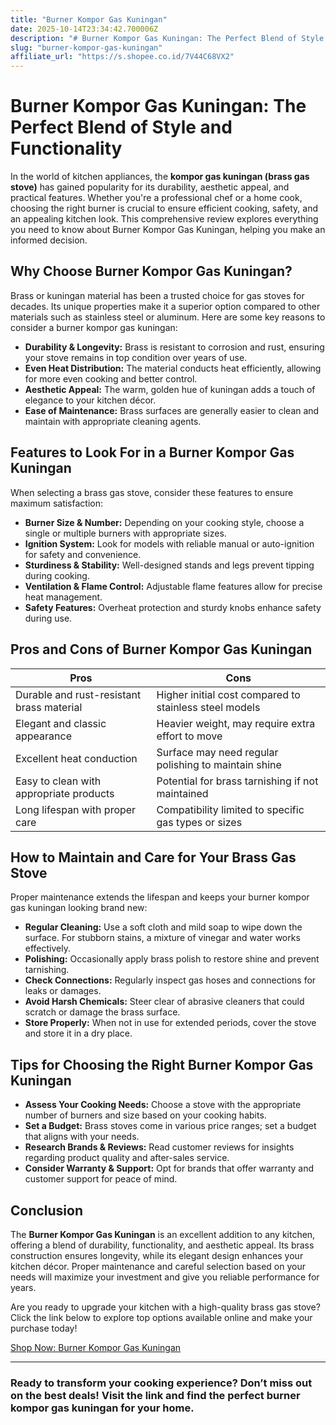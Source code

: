 ```yaml
---
title: "Burner Kompor Gas Kuningan"
date: 2025-10-14T23:34:42.700006Z
description: "# Burner Kompor Gas Kuningan: The Perfect Blend of Style and Functionality..."
slug: "burner-kompor-gas-kuningan"
affiliate_url: "https://s.shopee.co.id/7V44C68VX2"
---
```

# Burner Kompor Gas Kuningan: The Perfect Blend of Style and Functionality

In the world of kitchen appliances, the **kompor gas kuningan (brass gas stove)** has gained popularity for its durability, aesthetic appeal, and practical features. Whether you're a professional chef or a home cook, choosing the right burner is crucial to ensure efficient cooking, safety, and an appealing kitchen look. This comprehensive review explores everything you need to know about Burner Kompor Gas Kuningan, helping you make an informed decision.

## Why Choose Burner Kompor Gas Kuningan?

Brass or kuningan material has been a trusted choice for gas stoves for decades. Its unique properties make it a superior option compared to other materials such as stainless steel or aluminum. Here are some key reasons to consider a burner kompor gas kuningan:

- **Durability & Longevity:** Brass is resistant to corrosion and rust, ensuring your stove remains in top condition over years of use.
- **Even Heat Distribution:** The material conducts heat efficiently, allowing for more even cooking and better control.
- **Aesthetic Appeal:** The warm, golden hue of kuningan adds a touch of elegance to your kitchen décor.
- **Ease of Maintenance:** Brass surfaces are generally easier to clean and maintain with appropriate cleaning agents.

## Features to Look For in a Burner Kompor Gas Kuningan

When selecting a brass gas stove, consider these features to ensure maximum satisfaction:

- **Burner Size & Number:** Depending on your cooking style, choose a single or multiple burners with appropriate sizes.
- **Ignition System:** Look for models with reliable manual or auto-ignition for safety and convenience.
- **Sturdiness & Stability:** Well-designed stands and legs prevent tipping during cooking.
- **Ventilation & Flame Control:** Adjustable flame features allow for precise heat management.
- **Safety Features:** Overheat protection and sturdy knobs enhance safety during use.

## Pros and Cons of Burner Kompor Gas Kuningan

| **Pros** | **Cons** |
| --- | --- |
| Durable and rust-resistant brass material | Higher initial cost compared to stainless steel models |
| Elegant and classic appearance | Heavier weight, may require extra effort to move |
| Excellent heat conduction | Surface may need regular polishing to maintain shine |
| Easy to clean with appropriate products | Potential for brass tarnishing if not maintained |
| Long lifespan with proper care | Compatibility limited to specific gas types or sizes |

## How to Maintain and Care for Your Brass Gas Stove

Proper maintenance extends the lifespan and keeps your burner kompor gas kuningan looking brand new:

- **Regular Cleaning:** Use a soft cloth and mild soap to wipe down the surface. For stubborn stains, a mixture of vinegar and water works effectively.
- **Polishing:** Occasionally apply brass polish to restore shine and prevent tarnishing.
- **Check Connections:** Regularly inspect gas hoses and connections for leaks or damages.
- **Avoid Harsh Chemicals:** Steer clear of abrasive cleaners that could scratch or damage the brass surface.
- **Store Properly:** When not in use for extended periods, cover the stove and store it in a dry place.

## Tips for Choosing the Right Burner Kompor Gas Kuningan

- **Assess Your Cooking Needs:** Choose a stove with the appropriate number of burners and size based on your cooking habits.
- **Set a Budget:** Brass stoves come in various price ranges; set a budget that aligns with your needs.
- **Research Brands & Reviews:** Read customer reviews for insights regarding product quality and after-sales service.
- **Consider Warranty & Support:** Opt for brands that offer warranty and customer support for peace of mind.

## Conclusion

The **Burner Kompor Gas Kuningan** is an excellent addition to any kitchen, offering a blend of durability, functionality, and aesthetic appeal. Its brass construction ensures longevity, while its elegant design enhances your kitchen décor. Proper maintenance and careful selection based on your needs will maximize your investment and give you reliable performance for years.

Are you ready to upgrade your kitchen with a high-quality brass gas stove? Click the link below to explore top options available online and make your purchase today!

[Shop Now: Burner Kompor Gas Kuningan](https://s.shopee.co.id/7V44C68VX2)

---

### Ready to transform your cooking experience? Don’t miss out on the best deals! Visit the link and find the perfect burner kompor gas kuningan for your home.